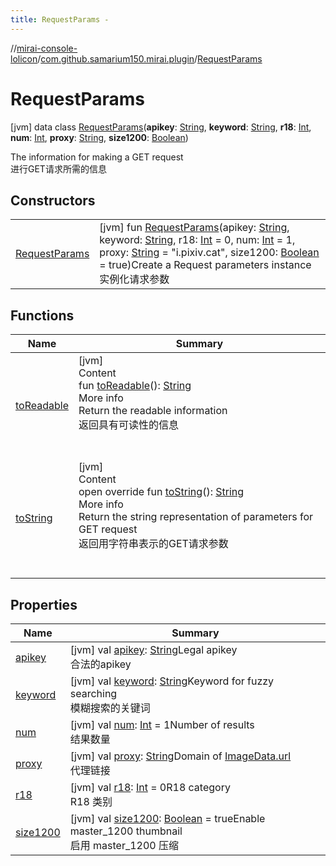 ```yaml
---
title: RequestParams -
---
```

//[mirai-console-lolicon](../../../index.md)/[com.github.samarium150.mirai.plugin](../index.md)/[RequestParams](index.md)



# RequestParams  
 [jvm] data class [RequestParams](index.md)(**apikey**: [String](https://kotlinlang.org/api/latest/jvm/stdlib/kotlin/-string/index.html), **keyword**: [String](https://kotlinlang.org/api/latest/jvm/stdlib/kotlin/-string/index.html), **r18**: [Int](https://kotlinlang.org/api/latest/jvm/stdlib/kotlin/-int/index.html), **num**: [Int](https://kotlinlang.org/api/latest/jvm/stdlib/kotlin/-int/index.html), **proxy**: [String](https://kotlinlang.org/api/latest/jvm/stdlib/kotlin/-string/index.html), **size1200**: [Boolean](https://kotlinlang.org/api/latest/jvm/stdlib/kotlin/-boolean/index.html))

The information for making a GET request <br> 进行GET请求所需的信息

   


## Constructors  
  
| | |
|---|---|
| <a name="com.github.samarium150.mirai.plugin/RequestParams/RequestParams/#kotlin.String#kotlin.String#kotlin.Int#kotlin.Int#kotlin.String#kotlin.Boolean/PointingToDeclaration/"></a>[RequestParams](-request-params.md)| <a name="com.github.samarium150.mirai.plugin/RequestParams/RequestParams/#kotlin.String#kotlin.String#kotlin.Int#kotlin.Int#kotlin.String#kotlin.Boolean/PointingToDeclaration/"></a> [jvm] fun [RequestParams](-request-params.md)(apikey: [String](https://kotlinlang.org/api/latest/jvm/stdlib/kotlin/-string/index.html), keyword: [String](https://kotlinlang.org/api/latest/jvm/stdlib/kotlin/-string/index.html), r18: [Int](https://kotlinlang.org/api/latest/jvm/stdlib/kotlin/-int/index.html) = 0, num: [Int](https://kotlinlang.org/api/latest/jvm/stdlib/kotlin/-int/index.html) = 1, proxy: [String](https://kotlinlang.org/api/latest/jvm/stdlib/kotlin/-string/index.html) = "i.pixiv.cat", size1200: [Boolean](https://kotlinlang.org/api/latest/jvm/stdlib/kotlin/-boolean/index.html) = true)Create a Request parameters instance <br> 实例化请求参数   <br>|


## Functions  
  
|  Name |  Summary | 
|---|---|
| <a name="com.github.samarium150.mirai.plugin/RequestParams/toReadable/#/PointingToDeclaration/"></a>[toReadable](to-readable.md)| <a name="com.github.samarium150.mirai.plugin/RequestParams/toReadable/#/PointingToDeclaration/"></a>[jvm]  <br>Content  <br>fun [toReadable](to-readable.md)(): [String](https://kotlinlang.org/api/latest/jvm/stdlib/kotlin/-string/index.html)  <br>More info  <br>Return the readable information <br> 返回具有可读性的信息  <br><br><br>|
| <a name="com.github.samarium150.mirai.plugin/RequestParams/toString/#/PointingToDeclaration/"></a>[toString](to-string.md)| <a name="com.github.samarium150.mirai.plugin/RequestParams/toString/#/PointingToDeclaration/"></a>[jvm]  <br>Content  <br>open override fun [toString](to-string.md)(): [String](https://kotlinlang.org/api/latest/jvm/stdlib/kotlin/-string/index.html)  <br>More info  <br>Return the string representation of parameters for GET request <br> 返回用字符串表示的GET请求参数  <br><br><br>|


## Properties  
  
|  Name |  Summary | 
|---|---|
| <a name="com.github.samarium150.mirai.plugin/RequestParams/apikey/#/PointingToDeclaration/"></a>[apikey](apikey.md)| <a name="com.github.samarium150.mirai.plugin/RequestParams/apikey/#/PointingToDeclaration/"></a> [jvm] val [apikey](apikey.md): [String](https://kotlinlang.org/api/latest/jvm/stdlib/kotlin/-string/index.html)Legal apikey <br> 合法的apikey   <br>|
| <a name="com.github.samarium150.mirai.plugin/RequestParams/keyword/#/PointingToDeclaration/"></a>[keyword](keyword.md)| <a name="com.github.samarium150.mirai.plugin/RequestParams/keyword/#/PointingToDeclaration/"></a> [jvm] val [keyword](keyword.md): [String](https://kotlinlang.org/api/latest/jvm/stdlib/kotlin/-string/index.html)Keyword for fuzzy searching <br> 模糊搜索的关键词   <br>|
| <a name="com.github.samarium150.mirai.plugin/RequestParams/num/#/PointingToDeclaration/"></a>[num](num.md)| <a name="com.github.samarium150.mirai.plugin/RequestParams/num/#/PointingToDeclaration/"></a> [jvm] val [num](num.md): [Int](https://kotlinlang.org/api/latest/jvm/stdlib/kotlin/-int/index.html) = 1Number of results <br> 结果数量   <br>|
| <a name="com.github.samarium150.mirai.plugin/RequestParams/proxy/#/PointingToDeclaration/"></a>[proxy](proxy.md)| <a name="com.github.samarium150.mirai.plugin/RequestParams/proxy/#/PointingToDeclaration/"></a> [jvm] val [proxy](proxy.md): [String](https://kotlinlang.org/api/latest/jvm/stdlib/kotlin/-string/index.html)Domain of [ImageData.url](../-image-data/url.md)<br> 代理链接   <br>|
| <a name="com.github.samarium150.mirai.plugin/RequestParams/r18/#/PointingToDeclaration/"></a>[r18](r18.md)| <a name="com.github.samarium150.mirai.plugin/RequestParams/r18/#/PointingToDeclaration/"></a> [jvm] val [r18](r18.md): [Int](https://kotlinlang.org/api/latest/jvm/stdlib/kotlin/-int/index.html) = 0R18 category <br> R18 类别   <br>|
| <a name="com.github.samarium150.mirai.plugin/RequestParams/size1200/#/PointingToDeclaration/"></a>[size1200](size1200.md)| <a name="com.github.samarium150.mirai.plugin/RequestParams/size1200/#/PointingToDeclaration/"></a> [jvm] val [size1200](size1200.md): [Boolean](https://kotlinlang.org/api/latest/jvm/stdlib/kotlin/-boolean/index.html) = trueEnable master_1200 thumbnail <br> 启用 master_1200 压缩   <br>|

